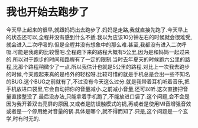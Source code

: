 # 我也开始去跑步了

今天早上起来的很早,就跟妈妈出去跑步了.妈妈是走路,我就直接先跑了.今天早上的状态还可以,全程并没有感到什么不适.我以为应该10分钟左右的时候就会很难受,就会进入二次呼吸的.但是全程并没有想象中的那么难.甚至,我都没有进入二次呼吸.可能是我跑的比较慢吧.全程跑下来的路程大概有5公里,因为是和妈妈一起过来的.所以对于跑步的时间和路程有了一定的限制.当时去年夏天的时候跑六公里的路程,比那个路程稍微少了一点.所以我估计也就是5公里的路程.对比上一次我去跑步的时候,今天跑起来真的是格外的轻松呀.比较可惜的就是手机总是会出一些不知名的BUG.这个BUG之前就有了,不过没有今天这么过分.就是我带着耳机听着音乐,把手机放进口袋里,它会自动把你的音量减小.之前减小音量,还可以听.这次直接把音量直接整没了.最后没办法,只能拿着手机跑了,不能放进口袋了.这个问题,会不会是因为我开着双击亮屏的原因,又或者是防误触模式的锅,再或者是使用MI音增强音效或者是一个停用绝对音量的锅.具体是哪个,就不得而知了.只是,这个问题是一个玄学,时有时无的.
